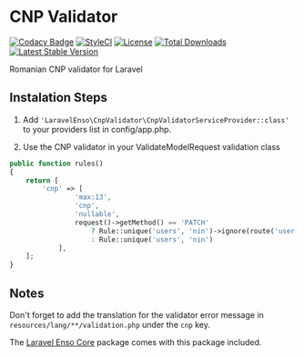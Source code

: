 # CNP Validator

[![Codacy Badge](https://api.codacy.com/project/badge/Grade/1bd345b5a40144d48647bb79b0b8f91d)](https://www.codacy.com/app/laravel-enso/CnpValidator?utm_source=github.com&amp;utm_medium=referral&amp;utm_content=laravel-enso/CnpValidator&amp;utm_campaign=Badge_Grade)
[![StyleCI](https://styleci.io/repos/85675542/shield?branch=master)](https://styleci.io/repos/85675542)
[![License](https://poser.pugx.org/laravel-enso/actionlogger/license)](https://packagist.org/packages/laravel-enso/actionlogger)
[![Total Downloads](https://poser.pugx.org/laravel-enso/cnpvalidator/downloads)](https://packagist.org/packages/laravel-enso/cnpvalidator)
[![Latest Stable Version](https://poser.pugx.org/laravel-enso/cnpvalidator/version)](https://packagist.org/packages/laravel-enso/cnpvalidator)

Romanian CNP validator for Laravel

## Instalation Steps

1. Add `'LaravelEnso\CnpValidator\CnpValidatorServiceProvider::class'` to your providers list in config/app.php.

2. Use the CNP validator in your ValidateModelRequest validation class

```php
public function rules()
{
    return [
        'cnp' => [
                'max:13',
                'cnp',
                'nullable',
                request()->getMethod() == 'PATCH'
                    ? Rule::unique('users', 'nin')->ignore(route('user')->id)
                    : Rule::unique('users', 'nin')
            ],
    ];
}
```

## Notes

Don't forget to add the translation for the validator error message in `resources/lang/**/validation.php` under the `cnp` key.

The [Laravel Enso Core](https://github.com/laravel-enso/Core) package comes with this package included.